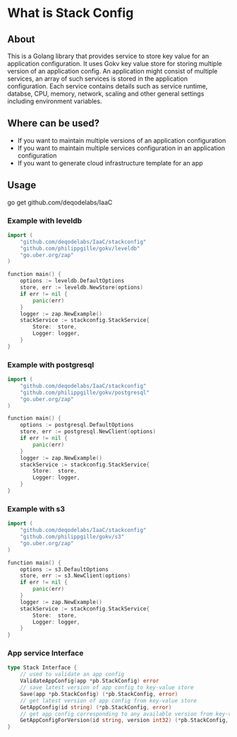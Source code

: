 # What is Stack Config

## About
This is a Golang library that provides service to store key value for an application configuration. It uses Gokv key value store for storing multiple version of an application config. An application might consist of multiple services, an array of such services is stored in the application configuration. Each service contains details such as service runtime, databse, CPU, memory, network, scaling and other general settings including environment variables.

## Where can be used?
- If you want to maintain multiple versions of an application configuration
- If you want to maintain multiple services configuration in an application configuration
- If you want to generate cloud infrastructure template for an app

## Usage
go get github.com/deqodelabs/IaaC

### Example with leveldb
```go
import (
    "github.com/deqodelabs/IaaC/stackconfig"
    "github.com/philippgille/gokv/leveldb"
    "go.uber.org/zap"
)

function main() {
    options := leveldb.DefaultOptions
    store, err := leveldb.NewStore(options)
    if err != nil {
        panic(err)
    }
    logger := zap.NewExample()
    stackService := stackconfig.StackService{
        Store:  store,
        Logger: logger,
    }
}
```

### Example with postgresql
```go
import (
    "github.com/deqodelabs/IaaC/stackconfig"
    "github.com/philippgille/gokv/postgresql"
    "go.uber.org/zap"
)

function main() {
    options := postgresql.DefaultOptions
    store, err := postgresql.NewClient(options)
    if err != nil {
        panic(err)
    }
    logger := zap.NewExample()
    stackService := stackconfig.StackService{
        Store:  store,
        Logger: logger,
    }
}
```
### Example with s3
```go
import (
    "github.com/deqodelabs/IaaC/stackconfig"
    "github.com/philippgille/gokv/s3"
    "go.uber.org/zap"
)

function main() {
    options := s3.DefaultOptions
    store, err := s3.NewClient(options)
    if err != nil {
        panic(err)
    }
    logger := zap.NewExample()
    stackService := stackconfig.StackService{
        Store:  store,
        Logger: logger,
    }
}
```
### App service Interface
```go
type Stack Interface {
    // used to validate an app config
    ValidateAppConfig(app *pb.StackConfig) error
    // save latest version of app config to key-value store
    Save(app *pb.StackConfig) (*pb.StackConfig, error)
    // get latest version of app config from key-value store
    GetAppConfig(id string) (*pb.StackConfig, error)
    // get app config corresponding to any available version from key-value store
    GetAppConfigForVersion(id string, version int32) (*pb.StackConfig, error)
}
```



